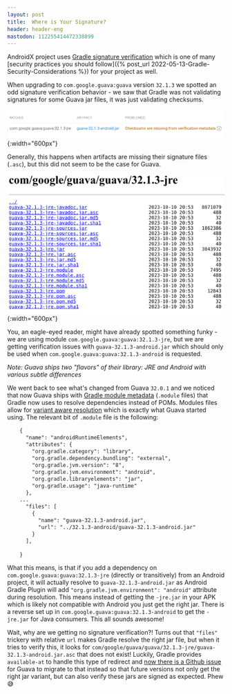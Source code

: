```yaml
---
layout: post
title:  Where is Your Signature?
header: header-eng
mastodon: 112255414472338899
---
```


AndroidX project uses [Gradle signature verification](https://docs.gradle.org/current/userguide/dependency_verification.html#sec:signature-verification)
which is one of many [security practices you should follow]({% post_url 2022-05-13-Gradle-Security-Considerations %})
for your project as well.

When upgrading to `com.google.guava:guava` version `32.1.3` we spotted an odd signature verification behavior - we saw
that Gradle was not validating signatures for some Guava jar files, it was just validating checksums.

![Gradle signature verification report showing only validating checksums](/assets/2024-04-11-report.png){:width="600px"}

Generally, this happens when artifacts are missing their signature files (`.asc`), but this did not seem to be the case
for Guava.

![Guava Maven files for version 32.1.0-jre](/assets/2024-04-11-guava-maven.png){:width="600px"}

You, an eagle-eyed reader, might have already spotted something funky - we are using module
`com.google.guava:guava:32.1.3-jre`, but we are getting verification issues with `guava-32.1.3-android.jar`
which should only be used when `com.google.guava:guava:32.1.3-android` is requested.

*Note: Guava ships two "flavors" of their library: JRE and Android with various subtle differences*

We went back to see what's changed from Guava `32.0.1` and we noticed that now Guava ships with [Gradle module metadata](https://docs.gradle.org/current/userguide/publishing_gradle_module_metadata.html)
(`.module` files) that Gradle now uses to resolve dependencies instead of POMs. Modules files allow for [variant aware
resolution](https://docs.gradle.org/current/userguide/variant_model.html#understanding-variant-selection) which is
exactly what Guava started using. The relevant bit of `.module` file is the following:

```
    {
      "name": "androidRuntimeElements",
      "attributes": {
        "org.gradle.category": "library",
        "org.gradle.dependency.bundling": "external",
        "org.gradle.jvm.version": "8",
        "org.gradle.jvm.environment": "android",
        "org.gradle.libraryelements": "jar",
        "org.gradle.usage": "java-runtime"
      },
    ...
      "files": [
        {
          "name": "guava-32.1.3-android.jar",
          "url": "../32.1.3-android/guava-32.1.3-android.jar"
        }
      ],

    }
```

What this means, is that if you add a dependency on `com.google.guava:guava:32.1.3-jre` (directly or transitively) from
an Android project, it will actually resolve to `guava-32.1.3-android.jar` as Android Gradle Plugin will add
`"org.gradle.jvm.environment": "android"` attribute during resolution. This means instead of getting the `-jre.jar`
in your APK which is likely not compatible with Android you just get the right jar. There is a reverse set up in
`com.google.guava:guava:32.1.3-android` to get the `-jre.jar` for Java consumers. This all sounds awesome!

Wait, why are we getting no signature verification?! Turns out that `"files"` trickery with relative `url` makes Gradle
resolve the right jar file, but when it tries to verify this, it looks for
`com/google/guava/guava/32.1.3-jre/guava-32.1.3-android.jar.asc` that does not exist! Luckily, Gradle provides
`available-at` to handle this type of redirect and [now there is a Github issue](https://github.com/google/guava/issues/7154)
for Guava to migrate to that instead so that future versions not only get the right jar variant, but can also verify
these jars are signed as expected. Phew 😅
